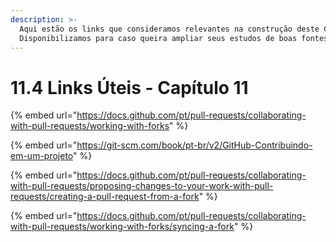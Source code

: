 ```yaml
---
description: >-
  Aqui estão os links que consideramos relevantes na construção deste Capítulo.
  Disponibilizamos para caso queira ampliar seus estudos de boas fontes :)
---
```


# 11.4 Links Úteis - Capítulo 11

{% embed url="https://docs.github.com/pt/pull-requests/collaborating-with-pull-requests/working-with-forks" %}

{% embed url="https://git-scm.com/book/pt-br/v2/GitHub-Contribuindo-em-um-projeto" %}

{% embed url="https://docs.github.com/pt/pull-requests/collaborating-with-pull-requests/proposing-changes-to-your-work-with-pull-requests/creating-a-pull-request-from-a-fork" %}

{% embed url="https://docs.github.com/pt/pull-requests/collaborating-with-pull-requests/working-with-forks/syncing-a-fork" %}
